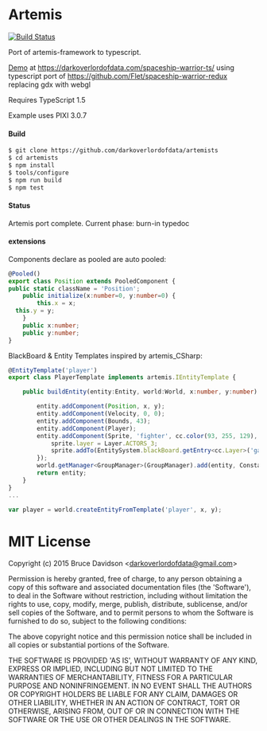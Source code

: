 # Artemis
[![Build Status](https://travis-ci.org/darkoverlordofdata/artemists.svg?branch=master)](https://travis-ci.org/darkoverlordofdata/artemists)

Port of artemis-framework to typescript.

[Demo](https://darkoverlordofdata.com/spaceship-warrior-ts/) at https://darkoverlordofdata.com/spaceship-warrior-ts/
 using typescript port of https://github.com/Flet/spaceship-warrior-redux
replacing gdx with webgl

Requires TypeScript 1.5

Example uses PIXI 3.0.7

#### Build
```bash
$ git clone https://github.com/darkoverlordofdata/artemists
$ cd artemists
$ npm install
$ tools/configure
$ npm run build
$ npm test
```
#### Status
Artemis port complete. 
Current phase: burn-in
typedoc
#### extensions
Components declare as pooled are auto pooled:

```typescript
@Pooled()
export class Position extends PooledComponent {
public static className = 'Position';
    public initialize(x:number=0, y:number=0) {
        this.x = x;
  this.y = y;
    }
    public x:number;
    public y:number;
}
```

BlackBoard & Entity Templates inspired by artemis_CSharp:

```typescript
@EntityTemplate('player')
export class PlayerTemplate implements artemis.IEntityTemplate {

    public buildEntity(entity:Entity, world:World, x:number, y:number):Entity {

        entity.addComponent(Position, x, y);
        entity.addComponent(Velocity, 0, 0);
        entity.addComponent(Bounds, 43);
        entity.addComponent(Player);
        entity.addComponent(Sprite, 'fighter', cc.color(93, 255, 129), (sprite) => {
            sprite.layer = Layer.ACTORS_3;
            sprite.addTo(EntitySystem.blackBoard.getEntry<cc.Layer>('game'));
        });
        world.getManager<GroupManager>(GroupManager).add(entity, Constants.Groups.PLAYER_SHIP);
        return entity;
    }
}
...

var player = world.createEntityFromTemplate('player', x, y);
```

# MIT License

Copyright (c) 2015 Bruce Davidson &lt;darkoverlordofdata@gmail.com&gt;

Permission is hereby granted, free of charge, to any person obtaining
a copy of this software and associated documentation files (the
'Software'), to deal in the Software without restriction, including
without limitation the rights to use, copy, modify, merge, publish,
distribute, sublicense, and/or sell copies of the Software, and to
permit persons to whom the Software is furnished to do so, subject to
the following conditions:

The above copyright notice and this permission notice shall be
included in all copies or substantial portions of the Software.

THE SOFTWARE IS PROVIDED 'AS IS', WITHOUT WARRANTY OF ANY KIND,
EXPRESS OR IMPLIED, INCLUDING BUT NOT LIMITED TO THE WARRANTIES OF
MERCHANTABILITY, FITNESS FOR A PARTICULAR PURPOSE AND NONINFRINGEMENT.
IN NO EVENT SHALL THE AUTHORS OR COPYRIGHT HOLDERS BE LIABLE FOR ANY
CLAIM, DAMAGES OR OTHER LIABILITY, WHETHER IN AN ACTION OF CONTRACT,
TORT OR OTHERWISE, ARISING FROM, OUT OF OR IN CONNECTION WITH THE
SOFTWARE OR THE USE OR OTHER DEALINGS IN THE SOFTWARE.

